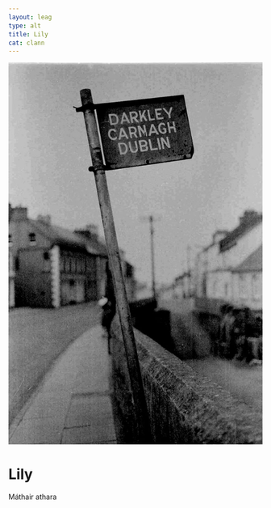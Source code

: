 ```yaml
---
layout: leag
type: alt
title: Lily
cat: clann
---
```

![pic](../img/millwall.jpg)

<h1>Lily</h1>

<p>Máthair athara</p>

